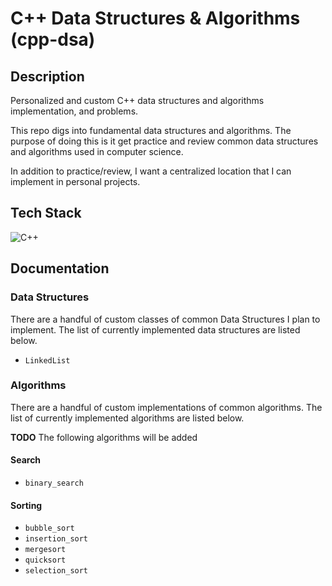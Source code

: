 # C++ Data Structures & Algorithms (cpp-dsa)

## Description

Personalized and custom C++ data structures and algorithms implementation, and problems.

This repo digs into fundamental data structures and algorithms. The purpose of doing this is it get practice and review common data structures and algorithms used in computer science.

In addition to practice/review, I want a centralized location that I can implement in personal projects.


## Tech Stack
<img alt="C++" src="https://img.shields.io/badge/c++-%2300599C.svg?style=for-the-badge&logo=c%2B%2B&logoColor=white"/>

## Documentation

### Data Structures

There are a handful of custom classes of common Data Structures I plan to implement. The list of currently implemented data structures are listed below.

* `LinkedList`

### Algorithms

There are a handful of custom implementations of common algorithms. The list of currently implemented algorithms are listed below.

**TODO** The following algorithms will be added

#### Search
* `binary_search`

#### Sorting
* `bubble_sort`
* `insertion_sort`
* `mergesort`
* `quicksort`
* `selection_sort`
